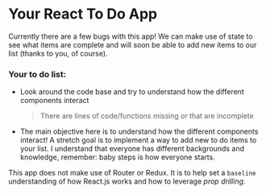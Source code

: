 # Your React To Do App

Currently there are a few bugs with this app! We can make use of state to see what items are complete and will soon be able to add new items to our list (thanks to you, of course).

### Your to do list:
- Look around the code base and try to understand how the different components interact
  > There are lines of code/functions missing or that are incomplete
- The main objective here is to understand how the different components interact! A stretch goal is to implement a way to add new to do items to your list. I understand that everyone has different backgrounds and knowledge, remember: baby steps is how everyone starts.


This app does not make use of Router or Redux. It is to help set a `baseline` understanding of how React.js works and how to leverage _prop drilling_. 
